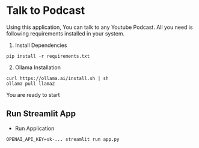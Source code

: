 # Talk to Podcast

Using this application, You can talk to any Youtube Podcast. All you need is following requirements installed in your system.

1. Install Dependencies
```
pip install -r requirements.txt
```
2. Ollama Installation
```
curl https://ollama.ai/install.sh | sh
ollama pull llama2
```

You are ready to start

## Run Streamlit App

- Run Application
```
OPENAI_API_KEY=sk-... streamlit run app.py
```
